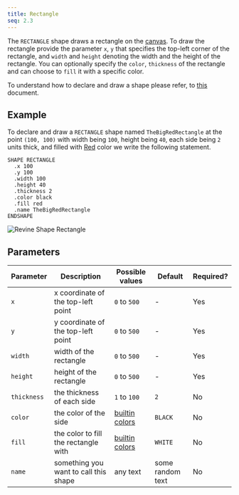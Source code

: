 ```yaml
---
title: Rectangle
seq: 2.3
---
```


The `RECTANGLE` shape draws a rectangle on the [canvas](/docs/canvas). To draw the rectangle provide the parameter `x`, `y` that specifies the top-left corner of the rectangle, and `width` and `height` denoting the width and the height of the rectangle. You can optionally specify the `color`, `thickness` of the rectangle and can choose to `fill` it with a specific color.

To understand how to declare and draw a shape please refer, to [this](/docs/shapes) document.

## Example

To declare and draw a `RECTANGLE` shape named `TheBigRedRectangle` at the point `(100, 100)` with width being `100`, height being `40`, each side being `2` units thick, and filled with [Red](/docs/colors) color we write the following statement.

```
SHAPE RECTANGLE
  .x 100
  .y 100
  .width 100
  .height 40
  .thickness 2
  .color black
  .fill red
  .name TheBigRedRectangle
ENDSHAPE
```

![Revine Shape Rectangle](https://user-images.githubusercontent.com/4745789/138922362-6bb06d44-35ce-4685-b23f-69d11e496657.png)

## Parameters

| Parameter | Description | Possible values | Default | Required? |
|------------|------------|-----------------|-----------|---------|
| `x`  |  x coordinate of the top-left point | `0` to `500` | - |  Yes  |
| `y`  |  y coordinate of the top-left point | `0` to `500` | - |  Yes |
| `width`  |  width of the rectangle | `0` to `500` | - |  Yes  |
| `height`  |  height of the rectangle | `0` to `500` | - |  Yes  |
| `thickness`  |  the thickness of each side | `1` to `100` | `2`  |  No  |
| `color`  |  the color of the side | [builtin colors](/docs/colors) | `BLACK`  |  No  |
| `fill`  |  the color to fill the rectangle with | [builtin colors](/docs/colors) | `WHITE`  |  No  |
| `name`  |  something you want to call this shape | any text | some random text |  No  |
